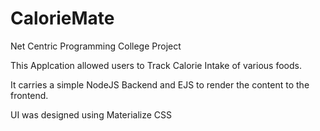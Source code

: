 # CalorieMate
Net Centric Programming College Project 

This Applcation allowed users to Track Calorie Intake of various foods.

It carries a simple NodeJS Backend and EJS to render the content to the frontend. 

UI was designed using Materialize CSS

